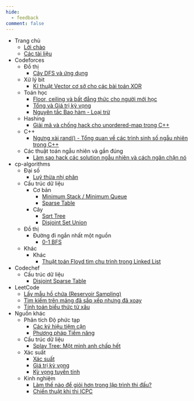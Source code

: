 ```yaml
---
hide:
  - feedback
comment: false
---
```


- Trang chủ
    - [Lời chào](index.md)
    - [Các tài liệu](navigation.md)
- Codeforces
    - Đồ thị
        - [Cây DFS và ứng dụng](Codeforces/graph/dfs-tree.md)
    - Xử lý bit
        - [Kĩ thuật Vector cơ sở cho các bài toán XOR](Codeforces/bit-manipulation/xor-basis.md)
    - Toán học
        - [Floor, ceiling và bất đẳng thức cho người mới học](Codeforces/math/floors-ceilings-inequalities.md)
        - [Tổng và Giá trị kỳ vọng](Codeforces/math/sums-and-expected-value.md)
        - [Nguyên tắc Bao hàm - Loại trừ](Codeforces/math/inclusion-exclusion.md)
    - Hashing
        - [Giải mã và chống hack cho unordered-map trong C++](Codeforces/hashing/blowing-up-unordered-map.md)
    - C++
        - [Ngưng xài rand() - Tổng quan về các trình sinh số ngẫu nhiên trong C++](Codeforces/c++/no-rand.md)
    - Các thuật toán ngẫu nhiên và gần đúng
        - [Làm sao hack các solution ngẫu nhiên và cách ngăn chặn nó](Codeforces/randomized-algorithms/hacking-randomized-solutions.md)
- cp-algorithms
    - Đại số
        - [Luỹ thừa nhị phân](cp-algorithms/algebra/binary-exponentiation.md)
    - Cấu trúc dữ liệu
        - Cơ bản
            - [Minimum Stack / Minimum Queue](cp-algorithms/data-structures/fundamentals/min-stack-min-queue.md)
            - [Sparse Table](cp-algorithms/data-structures/fundamentals/sparse-table.md)
        - Cây
            - [Sqrt Tree](cp-algorithms/data-structures/trees/sqrt-tree.md)
            - [Disjoint Set Union](cp-algorithms/data-structures/trees/dsu.md)
    - Đồ thị
        - Đường đi ngắn nhất một nguồn
            - [0-1 BFS](cp-algorithms/graph/sssp/01-bfs.md)
    - Khác
        - Khác
            - [Thuật toán Floyd tìm chu trình trong Linked List](cp-algorithms/misc/misc/tortoise-and-hare.md)
- Codechef
    - Cấu trúc dữ liệu
        - [Disjoint Sparse Table](Codechef/data-structures/disjoint-sparse-table.md)
- LeetCode
    - [Lấy mẫu hồ chứa (Reservoir Sampling)](LeetCode/reservoir-sampling.md)
    - [Tìm kiếm trên mảng đã sắp xếp nhưng đã xoay](LeetCode/search-in-rotated-sorted-array.md)
    - [Tính toán biểu thức từ xâu](LeetCode/basic-calculator.md)
- Nguồn khác
    - Phân tích Độ phức tạp
        - [Các ký hiệu tiệm cận](misc/complexity-analysis/asymptotic-notations.md)
        - [Phương pháp Tiềm năng](misc/complexity-analysis/potential-method.md)
    - Cấu trúc dữ liệu
        - [Splay Tree: Một mình anh chấp hết](misc/data-structures/splay-tree.md)
    - Xác suất
        - [Xác suất](misc/probability/probability.md)
        - [Giá trị kỳ vọng](misc/probability/expected-value.md)
        - [Kỳ vọng tuyến tính](misc/probability/linearity-of-expectation.md)
    - Kinh nghiệm
        - [Làm thế nào để giỏi hơn trong lập trình thi đấu?](misc/experience/being-better.md)
        - [Chiến thuật khi thi ICPC](misc/experience/icpc-strategy.md)